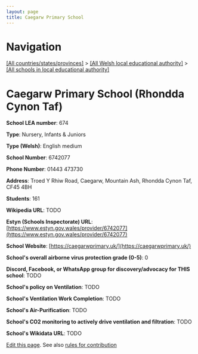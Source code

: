 ```yaml
---
layout: page
title: Caegarw Primary School
---
```

# Navigation

[[All countries/states/provinces]](../../..) > [[All Welsh local educational authority]](../..) > [[All schools in local educational authority]](..)

# Caegarw Primary School (Rhondda Cynon Taf)

**School LEA number**: 674

**Type**: Nursery, Infants & Juniors

**Type (Welsh)**: English medium

**School Number**: 6742077

**Phone Number**: 01443 473730

**Address**: Troed Y Rhiw Road, Caegarw, Mountain Ash, Rhondda Cynon Taf, CF45 4BH

**Students**: 161

**Wikipedia URL**: TODO

**Estyn (Schools Inspectorate) URL**: [https://www.estyn.gov.wales/provider/6742077](https://www.estyn.gov.wales/provider/6742077)

**School Website**: [https://caegarwprimary.uk/](https://caegarwprimary.uk/)

**School's overall airborne virus protection grade (0-5)**: 0

**Discord, Facebook, or WhatsApp group for discovery/advocacy for THIS school**: TODO

**School's policy on Ventilation**: TODO

**School's Ventilation Work Completion**: TODO

**School's Air-Purification**: TODO

**School's CO2 monitoring to actively drive ventilation and filtration**: TODO

**School's Wikidata URL**: TODO




[Edit this page](https://github.com/VentilationProject/Wales/edit/prif/./Rhondda_Cynon_Taf/Caegarw_Primary_School.md). See also [rules for contribution](../../../contribution-rules/)